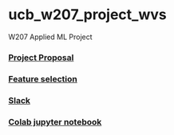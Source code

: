 # ucb_w207_project_wvs
W207 Applied ML Project
### [Project Proposal](https://docs.google.com/document/d/1HFBItpqTPGCUiYho24AO586iblVFDwQmnjJ06mZX0kk/edit)
### [Feature selection](https://docs.google.com/spreadsheets/d/12bEzsJ2b3kLqW0I8Zmp62Ajh3bas05tj2mzqN5cY87c/edit)
### [Slack](https://app.slack.com/client/T0WA5NWKG/C0310PXRN9G)
### [Colab jupyter notebook](https://colab.research.google.com/drive/1364zbl7m8oOnP-XHo1sa0721n7PMD64v#scrollTo=f02b66ed)
